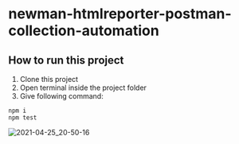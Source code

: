 # newman-htmlreporter-postman-collection-automation
## How to run this project

1. Clone this project
2. Open terminal inside the project folder
3. Give following command:
```
npm i
npm test
```
![2021-04-25_20-50-16](https://user-images.githubusercontent.com/48891202/115998189-e57ba680-a607-11eb-98a4-67c6d4f8aec2.png)
